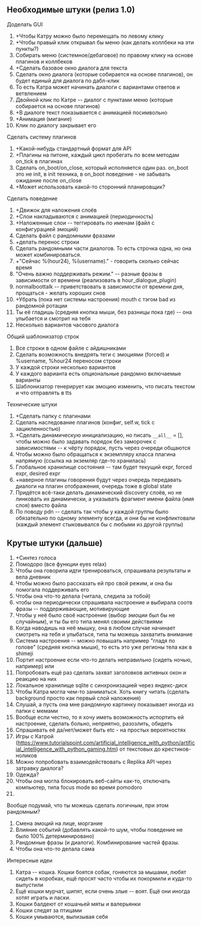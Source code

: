 ## Необходимые штуки (релиз 1.0)
Доделать GUI
1. +Чтобы Катру можно было перемещать по левому клику
2. +Чтобы правый клик открывал бы меню (как делать коллбеки на эти пункты?)
3. Собирать меню (системное/дебаговое) по правому клику на основе плагинов и коллбеков
4. +Сделать базовое окно диалога для текста
5. Сделать окно диалога (которые собирается на основе плагинов), он будет единый для диалога по дабл-клик
6. То есть Катра может начинать диалоги с вариантами ответов и ветвлением
7. Двойной клик по Катре -- диалог с пунктами меню (которые собирается на основе плагинов)
8. +В диалоге текст показывается с анимацией посимвольно
9. +Анимация (мигание)
10. Клик по диалогу закрывает его

Сделать систему плагинов
1. +Какой-нибудь стандартный формат для API
2. +Плагины на питоне, каждый цикл пробегать по всем методам on_tick в плагинах
3. Сделать on_boot/on_close, который исполняется один раз. on_boot это не init, в init техника, в on_boot поведение - не забывать ожидание после on_close
4. +Может использовать какой-то сторонний планировщик?

Сделать поведение
1. +Движок для наложения слоёв
2. +Слои накладываются с анимацией (периодичность)
3. +Наложенные слои -- теггировать по именам (файл с конфигурацией эмоций)
4. Сделать файл с рандомными фразами
5. +делать перенос строки
6. Сделать рандомными части диалогов. То есть строчка одна, но она может комбинироваться.
7. +"Сейчас %(hour24), %(username)." - говорить сколько сейчас время
8. "Очень важно поддерживать режим." -- разные фразы в зависимости от времени (реализовать в hour_dialogue_plugin)
9. normalboottalk -- приветствовать в зависимости от времени дня, прощаться - желать хороших снов
10. +Убрать (пока нет системы настроения) mouth с тэгом bad из рандомной ротации
11. Ты её гладишь (средняя кнопка мыши, без разницы пока где) -- она улыбается и смотрит на тебя
12. Несколько вариантов часового диалога

Общий шаблонизатор строк
1. Все строки в одном файле с айдишниками
2. Сделать возможность внедрять теги с эмоциями (forced) и %username, %hour24 переносом строки
3. У каждой строки несколько вариантов
4. У каждого варианта есть опциональные рандомно включаемые варианты
5. Шаблонизатор генерирует как эмоцию изменить, что писать текстом и что отправлять в tts


Технические штуки
1. +Сделать папку с плагинами
2. Сделать наследование плагинов (конфиг, self.w, tick с зацикленностью)
3. +Сделать динамическую инициализацию, но писать `__all__` = [], чтобы можно было задавать порядок без заморочек с зависимостями -- к чёрту порядок, пусть через очереди общаются
4. Чтобы можно было обращаться к экземпляру класса плагина напрямую (ссылка на экземляр где-то хранилась)
5. Глобальное хранилище состояния -- там будет текущий expr, forced expr, desired expr
6. +наверное плагины говорения будут через очередь передавать диалоги на плагин отображения, очередь тоже в global state
7. Придётся всё-таки делать динамический discovery слоёв, но не линковать их динамически, а указывать фрагмент имени файла (имя слоя) вместо файла
8. По поводу pdn -- сделать так чтобы у каждой группы было обязательно по одному элементу всегда, и они бы не конфликтовали (каждый элемент стыковывался бы с любыми из другой группы)

## Крутые штуки (дальше)
1. +Синтез голоса
2. Помодоро (все функции eyes relax)
3. Чтобы она говорила идти тренироваться, спрашивала результаты и вела дневник
4. Чтобы можно было рассказать ей про свой режим, и она бы помогала поддерживать его
5. Чтобы она что-то делала (читала, следила за тобой)
6. чтобы она периодически спрашивала настроение и выбирала соотв фразы -- поддерживающие, мотивирующие
7. Чтобы у неё было своё настроение (выбор эмоции был бы не случайным), и ты бы его типа менял своими действиями
8. Когда наводишь на неё мышку, она в любом случае начинает смотреть на тебя и улыбаться, типа ты можешь захватить внимание
9. Система настроения -- можно повышать например "гладя по голове" (средняя кнопка мыши), то есть это уже регионы тела как в shimeji
10. Портит настроение если что-то делать неправильно (сидеть ночью, например) или 
11. Попробовать ещё раз сделать захват заголовков активных окон и реакцию на них
12. Локальное хранилище sqlite с синхронизацией через яндекс-диск
13. Чтобы Катра могла чем-то заниматься. Хоть книгу читать (сделать background просто как первый слой наложения)
14. Слушай, а пусть она мне рандомную картинку показывает иногда из папки с мемами
15. Вообще если честно, то я хочу иметь возможность испортить ей настроение, сделать больно, неприятно, разозлить, обидеть
16. Спрашивать её да/нет/может быть etc - на простых вероятностях
17. Игры с Катрой (https://www.tutorialspoint.com/artificial_intelligence_with_python/artificial_intelligence_with_python_gaming.htm) от текстовых до крестиков-ноликов
18. Можно попробовать взаимодействовать с Replika API через затравку диалога?
19. Одежда?
20. Чтобы она могла блокировать веб-сайты как-то, отключать компьютер, типа focus mode во время pomodoro
21. 

Вообще подумай, что ты можешь сделать логичным, при этом рандомным?
1. Смена эмоций на лице, моргание
2. Влияние событий (добавлять какой-то шум, чтобы поведение не было 100% детерминировано)
3. Рандомные фразы (и диалоги). Комбинирование частей фразы.
4. Чтобы она что-то делала сама

Интересные идеи
1. Катра -- кошка. Кошки боятся собак, гоняются за мышами, любят сидеть в коробках, ещё просят часто чтобы их покормили и куда-то выпустили
2. Ещё кошки мурчат, шипят, если очень злые -- воят. Ещё они иногда хотят играть и ласки.
3. Кошки балдеют от кошачьей мяты и валерьянки
4. Кошки следят за птицами 
5. Кошки умываются, вылизывая себя
